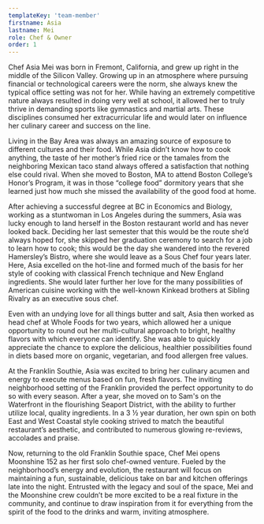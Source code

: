 ```yaml
---
templateKey: 'team-member'
firstname: Asia
lastname: Mei
role: Chef & Owner
order: 1
---
```


Chef Asia Mei was born in Fremont, California, and grew up right in the middle of the Silicon Valley. Growing up in an atmosphere where pursuing financial or technological careers were the norm, she always knew the typical office setting was not for her. While having an extremely competitive nature always resulted in doing very well at school, it allowed her to truly thrive in demanding sports like gymnastics and martial arts. These disciplines consumed her extracurricular life and would later on influence her culinary career and success on the line.

Living in the Bay Area was always an amazing source of exposure to different cultures and their food. While Asia didn’t know how to cook anything, the taste of her mother’s fried rice or the tamales from the neighboring Mexican taco stand always offered a satisfaction that nothing else could rival. When she moved to Boston, MA to attend Boston College’s Honor’s Program, it was in those “college food” dormitory years that she learned just how much she missed the availability of the good food at home.

After achieving a successful degree at BC in Economics and Biology, working as a stuntwoman in Los Angeles during the summers, Asia was lucky enough to land herself in the Boston restaurant world and has never looked back. Deciding her last semester that this would be the route she’d always hoped for, she skipped her graduation ceremony to search for a job to learn how to cook; this would be the day she wandered into the revered Hamersley’s Bistro, where she would leave as a Sous Chef four years later. Here, Asia excelled on the hot-line and formed much of the basis for her style of cooking with classical French technique and New England ingredients. She would later further her love for the many possibilities of American cuisine working with the well-known Kinkead brothers at Sibling Rivalry as an executive sous chef.

Even with an undying love for all things butter and salt, Asia then worked as head chef at Whole Foods for two years, which allowed her a unique opportunity to round out her multi-cultural approach to bright, healthy flavors with which everyone can identify. She was able to quickly appreciate the chance to explore the delicious, healthier possibilities found in diets based more on organic, vegetarian, and food allergen free values.

At the Franklin Southie, Asia was excited to bring her culinary acumen and energy to execute menus based on fun, fresh flavors. The inviting neighborhood setting of the Franklin provided the perfect opportunity to do so with every season. After a year, she moved on to Sam's on the Waterfront in the flourishing Seaport District, with the ability to further utilize local, quality ingredients. In a 3 ½ year duration, her own spin on both East and West Coastal style cooking strived to match the beautiful restaurant’s aesthetic, and contributed to numerous glowing re-reviews, accolades and praise.

Now, returning to the old Franklin Southie space, Chef Mei opens Moonshine 152 as her first solo chef-owned venture. Fueled by the neighborhood’s energy and evolution, the restaurant will focus on maintaining a fun, sustainable, delicious take on bar and kitchen offerings late into the night. Entrusted with the legacy and soul of the space, Mei and the Moonshine crew couldn’t be more excited to be a real fixture in the community, and continue to draw inspiration from it for everything from the spirit of the food to the drinks and warm, inviting atmosphere.
